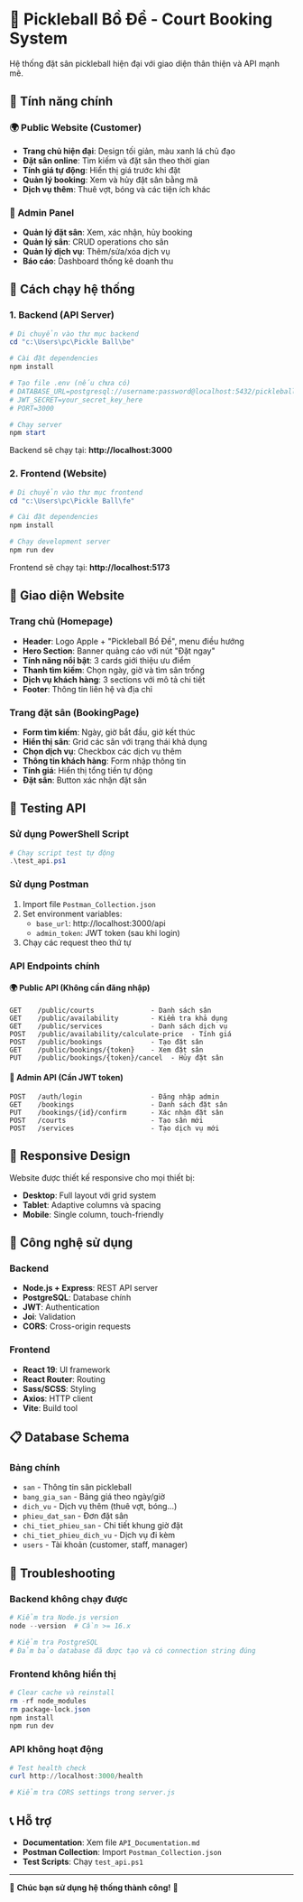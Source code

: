 # 🏓 Pickleball Bồ Đề - Court Booking System

Hệ thống đặt sân pickleball hiện đại với giao diện thân thiện và API mạnh mẽ.

## 🌟 Tính năng chính

### 🌍 Public Website (Customer)
- **Trang chủ hiện đại**: Design tối giản, màu xanh lá chủ đạo
- **Đặt sân online**: Tìm kiếm và đặt sân theo thời gian
- **Tính giá tự động**: Hiển thị giá trước khi đặt
- **Quản lý booking**: Xem và hủy đặt sân bằng mã
- **Dịch vụ thêm**: Thuê vợt, bóng và các tiện ích khác

### 🔐 Admin Panel
- **Quản lý đặt sân**: Xem, xác nhận, hủy booking
- **Quản lý sân**: CRUD operations cho sân
- **Quản lý dịch vụ**: Thêm/sửa/xóa dịch vụ
- **Báo cáo**: Dashboard thống kê doanh thu

## 🚀 Cách chạy hệ thống

### 1. Backend (API Server)

```powershell
# Di chuyển vào thư mục backend
cd "c:\Users\pc\Pickle Ball\be"

# Cài đặt dependencies
npm install

# Tạo file .env (nếu chưa có)
# DATABASE_URL=postgresql://username:password@localhost:5432/pickleball_db
# JWT_SECRET=your_secret_key_here
# PORT=3000

# Chạy server
npm start
```

Backend sẽ chạy tại: **http://localhost:3000**

### 2. Frontend (Website)

```powershell
# Di chuyển vào thư mục frontend  
cd "c:\Users\pc\Pickle Ball\fe"

# Cài đặt dependencies
npm install

# Chạy development server
npm run dev
```

Frontend sẽ chạy tại: **http://localhost:5173**

## 🎨 Giao diện Website

### Trang chủ (Homepage)
- **Header**: Logo Apple + "Pickleball Bồ Đề", menu điều hướng
- **Hero Section**: Banner quảng cáo với nút "Đặt ngay"
- **Tính năng nổi bật**: 3 cards giới thiệu ưu điểm
- **Thanh tìm kiếm**: Chọn ngày, giờ và tìm sân trống
- **Dịch vụ khách hàng**: 3 sections với mô tả chi tiết
- **Footer**: Thông tin liên hệ và địa chỉ

### Trang đặt sân (BookingPage)
- **Form tìm kiếm**: Ngày, giờ bắt đầu, giờ kết thúc
- **Hiển thị sân**: Grid các sân với trạng thái khả dụng
- **Chọn dịch vụ**: Checkbox các dịch vụ thêm
- **Thông tin khách hàng**: Form nhập thông tin
- **Tính giá**: Hiển thị tổng tiền tự động
- **Đặt sân**: Button xác nhận đặt sân

## 🔧 Testing API

### Sử dụng PowerShell Script
```powershell
# Chạy script test tự động
.\test_api.ps1
```

### Sử dụng Postman
1. Import file `Postman_Collection.json`
2. Set environment variables:
   - `base_url`: http://localhost:3000/api
   - `admin_token`: JWT token (sau khi login)
3. Chạy các request theo thứ tự

### API Endpoints chính

#### 🌍 Public API (Không cần đăng nhập)
```
GET    /public/courts              - Danh sách sân
GET    /public/availability        - Kiểm tra khả dụng  
GET    /public/services            - Danh sách dịch vụ
POST   /public/availability/calculate-price  - Tính giá
POST   /public/bookings            - Tạo đặt sân
GET    /public/bookings/{token}    - Xem đặt sân
PUT    /public/bookings/{token}/cancel  - Hủy đặt sân
```

#### 🔐 Admin API (Cần JWT token)
```
POST   /auth/login                 - Đăng nhập admin
GET    /bookings                   - Danh sách đặt sân
PUT    /bookings/{id}/confirm      - Xác nhận đặt sân
POST   /courts                     - Tạo sân mới
POST   /services                   - Tạo dịch vụ mới
```

## 📱 Responsive Design

Website được thiết kế responsive cho mọi thiết bị:
- **Desktop**: Full layout với grid system
- **Tablet**: Adaptive columns và spacing
- **Mobile**: Single column, touch-friendly

## 🎯 Công nghệ sử dụng

### Backend
- **Node.js + Express**: REST API server
- **PostgreSQL**: Database chính
- **JWT**: Authentication
- **Joi**: Validation
- **CORS**: Cross-origin requests

### Frontend  
- **React 19**: UI framework
- **React Router**: Routing
- **Sass/SCSS**: Styling
- **Axios**: HTTP client
- **Vite**: Build tool

## 📋 Database Schema

### Bảng chính
- `san` - Thông tin sân pickleball
- `bang_gia_san` - Bảng giá theo ngày/giờ
- `dich_vu` - Dịch vụ thêm (thuê vợt, bóng...)
- `phieu_dat_san` - Đơn đặt sân
- `chi_tiet_phieu_san` - Chi tiết khung giờ đặt
- `chi_tiet_phieu_dich_vu` - Dịch vụ đi kèm
- `users` - Tài khoản (customer, staff, manager)

## 🐛 Troubleshooting

### Backend không chạy được
```powershell
# Kiểm tra Node.js version
node --version  # Cần >= 16.x

# Kiểm tra PostgreSQL
# Đảm bảo database đã được tạo và có connection string đúng
```

### Frontend không hiển thị
```powershell
# Clear cache và reinstall
rm -rf node_modules
rm package-lock.json
npm install
npm run dev
```

### API không hoạt động
```powershell
# Test health check
curl http://localhost:3000/health

# Kiểm tra CORS settings trong server.js
```

## 📞 Hỗ trợ

- **Documentation**: Xem file `API_Documentation.md`
- **Postman Collection**: Import `Postman_Collection.json`
- **Test Scripts**: Chạy `test_api.ps1`

---

🎉 **Chúc bạn sử dụng hệ thống thành công!** 🏓